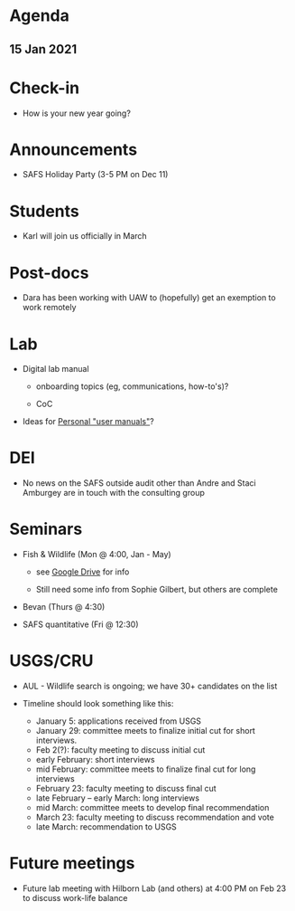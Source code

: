# Agenda

## 15 Jan 2021


# Check-in

* How is your new year going?



# Announcements

* SAFS Holiday Party (3-5 PM on Dec 11)


# Students

* Karl will join us officially in March


# Post-docs

* Dara has been working with UAW to (hopefully) get an exemption to work remotely

# Lab

* Digital lab manual

    - onboarding topics (eg, communications, how-to's)?
    
    - CoC
    
* Ideas for [Personal "user manuals"](https://cassierobinson.medium.com/a-user-manual-for-me-d3a851fbc694)?


# DEI

* No news on the SAFS outside audit other than Andre and Staci Amburgey are in touch with the consulting group


# Seminars

* Fish & Wildlife (Mon @ 4:00, Jan - May)

    - see [Google Drive](https://drive.google.com/drive/folders/0AJVMCIpK1tkXUk9PVA) for info
    
    - Still need some info from Sophie Gilbert, but others are complete
    
* Bevan (Thurs @ 4:30)

* SAFS quantitative (Fri @ 12:30)


# USGS/CRU

* AUL - Wildlife search is ongoing; we have 30+ candidates on the list

* Timeline should look something like this:

    - January 5: applications received from USGS  
    - January 29: committee meets to finalize initial cut for short interviews. 
    - Feb 2(?): faculty meeting to discuss initial cut  
    - early February: short interviews  
    - mid February: committee meets to finalize final cut for long interviews  
    - February 23: faculty meeting to discuss final cut  
    - late February – early March: long interviews  
    - mid March: committee meets to develop final recommendation  
    - March 23: faculty meeting to discuss recommendation and vote  
    - late March: recommendation to USGS


# Future meetings

* Future lab meeting with Hilborn Lab (and others) at 4:00 PM on Feb 23 to discuss work-life balance 
